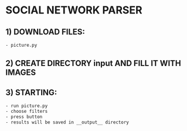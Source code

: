 # SOCIAL NETWORK PARSER

## 1) DOWNLOAD FILES:
```bash
- picture.py
```

## 2) CREATE DIRECTORY __input__ AND FILL IT WITH IMAGES

## 3) STARTING:
```bash
- run picture.py
- choose filters
- press button
- results will be saved in __output__ directory
```